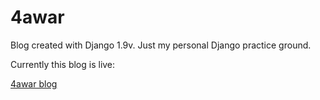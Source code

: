 # 4awar

Blog created with Django 1.9v. Just my personal Django practice ground.

Currently this blog is live:

[4awar blog](http://4awar.com/posts/ "Everything related to war machines")
